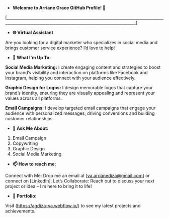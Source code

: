 - **Welcome to Arriane Grace GitHub Profile! 👋**

[_______________________________________________________________________________________________________________________________________________]

- **🌐 Virtual Assistant**
     
Are you looking for a digital marketer who specializes in social media and brings customer service experience? I’d love to help!

- **🔭 What I'm Up To:**

**Social Media Marketing:**
I create engaging content and strategies to boost your brand’s visibility and interaction on platforms like Facebook and Instagram, helping you connect with your audience effectively.

**Graphic Design for Logos:**
I design memorable logos that capture your brand’s identity, ensuring they are visually appealing and represent your values across all platforms.

**Email Campaigns:**
I develop targeted email campaigns that engage your audience with personalized messages, driving conversions and building customer relationships.

- **💬 Ask Me About:**

1. Email Campaign
2. Copywriting
3. Graphic Design 
4. Social Media Marketing

- **📫 How to reach me:**

Connect with Me: Drop me an email at [va.arrianediza@gmail.com] or connect on [LinkedIn].
Let’s Collaborate: Reach out to discuss your next project or idea – I’m here to bring it to life!

- **📁 Portfolio:**

Visit (https://agdiza-va.webflow.io/) to see my latest projects and achievements.

